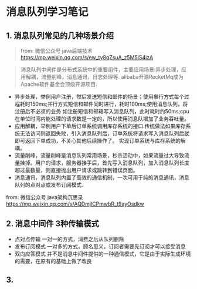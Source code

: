 # 消息队列学习笔记

## 1. 消息队列常见的几种场景介绍 
> from: 微信公众号 java后端技术 https://mp.weixin.qq.com/s/ew_ty8qZsuA_z5M5lS4izA

> 消息队列中间件是分布式系统中的重要组件，主要应用场景:异步处理，应用解耦，流量削峰，消息通讯，日志处理等. 
alibaba开源RecketMq成为Apache软件基金会顶级开源项目.
* 异步处理，举例用户注册，然后发送短信和邮件的场景；使用串行方式每个过程耗时150ms;并行方式短信和邮件同时进行，耗时100ms;使用消息队列，将注册后不必须的业务
如注册短信和邮箱写入消息队列，此时耗时约50ms;cpu在单位时间内能处理的请求数是一定的，所以使用消息队增加了业务吞吐量。
* 应用解耦，举例用户下单后订单系统调用库存系统的接口.传统做法如果库存系统无法访问则返回失败，引入消息队列后，订单系统将请求写入消息队列后就即可返回下单成功，不关心其他后续操作了。
实现订单系统与库存系统的解耦。
* 流量削峰，流量削峰是消息队列常用场景，秒杀活动中，如果流量过大导致流量挂掉。用户的请求，服务器接手后，首先写入消息队列，加入消息队列长度超过最数量，则直接抛出用户请求或跳转到错误页面。
* 消息通讯，消息队列内置了高效的通信机制，一次可用于纯的消息通讯，消息队列的点对点或发布订阅模式.

from: 微信公众号 java架构沉思录 https://mp.weixin.qq.com/s/AQDmjICPmwbR_t9ayOsdkw
## 2. 消息中间件 3种传输模式
* 点对点传输     一对一的方式，消费之后从队列删除
* 发布订阅模式   一对多的方式，顾名思义，订阅者需要先订阅才可以接受消息
* 双向应答模式   并不是消息中间件提供的一种通信模式，它是由于实际生成环境的需要，在原有的基础上做了改良

## 3. 
